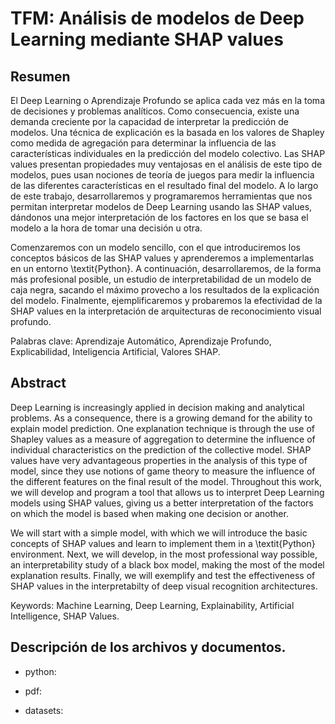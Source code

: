 # TFM: Análisis de modelos de Deep Learning mediante SHAP values



## Resumen 

El Deep Learning o Aprendizaje Profundo se aplica cada vez más en la toma de decisiones y problemas analíticos. Como consecuencia, existe una demanda creciente por la capacidad de interpretar la predicción de modelos. Una técnica de explicación es la basada en los valores de Shapley como medida de agregación para determinar la influencia de las características individuales en la predicción del modelo colectivo. Las SHAP values presentan propiedades muy ventajosas en el análisis de este tipo de modelos, pues usan nociones de teoría de juegos para medir la influencia de las diferentes características en el resultado final del modelo. A lo largo de este trabajo, desarrollaremos y programaremos herramientas que nos permitan interpretar modelos de Deep Learning usando las SHAP values, dándonos una mejor interpretación de los factores en los que se basa el modelo a la hora de tomar una decisión u otra.

Comenzaremos con un modelo sencillo, con el que introduciremos los conceptos básicos de las SHAP values y aprenderemos a implementarlas en un entorno \textit{Python}. A continuación, desarrollaremos, de la forma más profesional posible, un estudio de interpretabilidad de un modelo de caja negra, sacando el máximo provecho a los resultados de la explicación del modelo. Finalmente, ejemplificaremos y probaremos la efectividad de la SHAP values en la interpretación de arquitecturas de reconocimiento visual profundo. 

Palabras clave: Aprendizaje Automático, Aprendizaje Profundo, Explicabilidad, Inteligencia Artificial, Valores SHAP.

## Abstract 

Deep Learning is increasingly applied in decision making and analytical problems. As a consequence, there is a growing demand for the ability to explain model prediction. One explanation technique is through the use of Shapley values as a measure of aggregation to determine the influence of individual characteristics on the prediction of the collective model. SHAP values have very advantageous properties in the analysis of this type of model, since they use notions of game theory to measure the influence of the different features on the final result of the model. Throughout this work, we will develop and program a tool that allows us to interpret Deep Learning models using SHAP values, giving us a better interpretation of the factors on which the model is based when making one decision or another. 

We will start with a simple model, with which we will introduce the basic concepts of SHAP values and learn to implement them in a \textit{Python} environment. Next, we will develop, in the most professional way possible, an interpretability study of a black box model, making the most of the model explanation results. Finally, we will exemplify and test the effectiveness of SHAP values in the interpretabilty of deep visual recognition architectures.

Keywords:  Machine Learning, Deep Learning, Explainability, Artificial Intelligence, SHAP Values.

## Descripción de los archivos y documentos.

* python:

* pdf:

* datasets:
